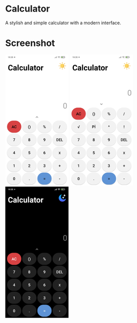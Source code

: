 # Calculator

A stylish and simple calculator with a modern interface.

# Screenshot
<img src="https://github.com/onermorkoc/Calculator/blob/main/images/images%20(1).jpg" width="200"> <img src="https://github.com/onermorkoc/Calculator/blob/main/images/images%20(2).jpg" width="200"> <img src="https://github.com/onermorkoc/Calculator/blob/main/images/images%20(3).jpg" width="200">
